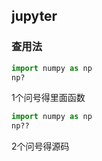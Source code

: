 ## jupyter

### 查用法

```python
import numpy as np
np?
```

1个问号得里面函数

```python
import numpy as np
np??
```

2个问号得源码
